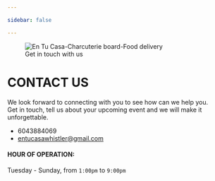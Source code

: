 ```yaml
---

sidebar: false

---
```


<figure class="full-width-img">
  <img src="/img/nuevas/contact.jpg" alt="En Tu Casa-Charcuterie board-Food delivery">
  <figcaption>Get in touch with us</figcaption>
</figure>

# CONTACT US 

We look forward to connecting with you to see how can we help you.  
Get in touch, tell us about your upcoming event and we will make it unforgettable. 

- 6043884069
- entucasawhistler@gmail.com

#### HOUR OF OPERATION:  
Tuesday - Sunday, from `1:00pm` to `9:00pm`

